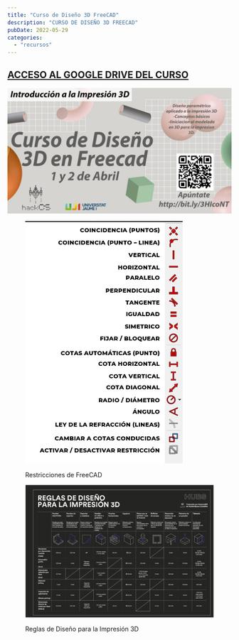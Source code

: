 ```yaml
---
title: "Curso de Diseño 3D FreeCAD"
description: "CURSO DE DISEÑO 3D FREECAD"
pubDate: 2022-05-29
categories: 
  - "recursos"
---
```


## <a href="https://drive.google.com/drive/folders/1-UYqwOEyzfhaRjzo5PrKtzpbJ9pyfDAO">ACCESO AL GOOGLE DRIVE DEL CURSO</a>

 ![](images/5259437-v3-banner-1-1024x576.jpg)

<figure>

![](images/RestriccionesFreeCAD-1.png)

<figcaption>

Restricciones de FreeCAD

</figcaption>

![](images/TABLA-DE-REGLAS-DEL-DISENO-PARA-IMPRESION-3D-DARK-2.png)

<figcaption>

Reglas de Diseño para la Impresión 3D

</figcaption>

</figure>
